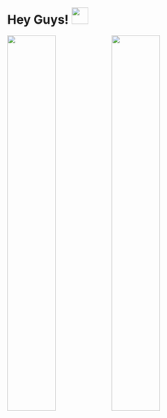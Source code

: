 # Hey Guys! <img height="38px" width="38px" src="https://em-content.zobj.net/source/animated-noto-color-emoji/356/waving-hand_1f44b.gif"/>

<img align="left" width="47%" src="https://github-readme-stats.vercel.app/api?username=issleepyhead&theme=tokyonight&show_icons=true"/>
<img align="left" width="47%" src="https://github-readme-stats.vercel.app/api/top-langs/?username=issleepyhead&layout=compact"/>

